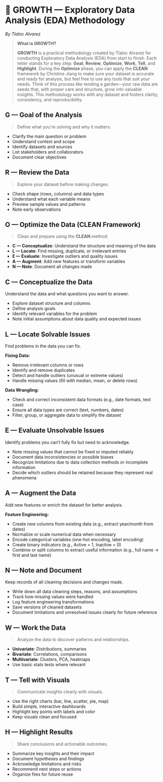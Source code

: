 # 🌱 GROWTH — Exploratory Data Analysis (EDA) Methodology  
*By Tlaloc Alvarez*

> **What is GROWTH?**
> 
> **GROWTH** is a practical methodology created by Tlaloc Alvarez for conducting Exploratory Data Analysis (EDA) from start to finish. Each letter stands for a key step: **Goal**, **Review**, **Optimize**, **Work**, **Tell**, and **Highlight**. During the **Optimize** phase, you can apply the **CLEAN** framework by Christine Jiang to make sure your dataset is accurate and ready for analysis, but feel free to use any tools that suit your needs. Think of this process like tending a garden—your raw data are seeds that, with proper care and structure, grow into valuable insights. This methodology works with any dataset and fosters clarity, consistency, and reproducibility.

## G — Goal of the Analysis  
> Define what you're solving and why it matters.

- Clarify the main question or problem  
- Understand context and scope  
- Identify datasets and sources  
- List stakeholders and collaborators  
- Document clear objectives  

## R — Review the Data  
> Explore your dataset before making changes.

- Check shape (rows, columns) and data types  
- Understand what each variable means  
- Preview sample values and patterns  
- Note early observations  

## O — Optimize the Data (CLEAN Framework)  
> Clean and prepare using the **CLEAN** method:

- **C — Conceptualize**: Understand the structure and meaning of the data  
- **L — Locate**: Find missing, duplicate, or irrelevant entries  
- **E — Evaluate**: Investigate outliers and quality issues  
- **A — Augment**: Add new features or transform variables  
- **N — Note**: Document all changes made

## C — Conceptualize the Data  
Understand the data and what questions you want to answer.  
- Explore dataset structure and columns  
- Define analysis goals  
- Identify relevant variables for the problem  
- Note initial assumptions about data quality and expected issues  

## L — Locate Solvable Issues  
Find problems in the data you can fix.  

**Fixing Data:**  
- Remove irrelevant columns or rows  
- Identify and remove duplicates  
- Detect and handle outliers (unusual or extreme values)  
- Handle missing values (fill with median, mean, or delete rows)  

**Data Wrangling:**  
- Check and correct inconsistent data formats (e.g., date formats, text case)  
- Ensure all data types are correct (text, numbers, dates)  
- Filter, group, or aggregate data to simplify the dataset  

## E — Evaluate Unsolvable Issues  
Identify problems you can’t fully fix but need to acknowledge.  
- Note missing values that cannot be fixed or imputed reliably  
- Document data inconsistencies or possible biases  
- Recognize limitations due to data collection methods or incomplete information  
- Decide which outliers should be retained because they represent real phenomena  

## A — Augment the Data  
Add new features or enrich the dataset for better analysis.  

**Feature Engineering:**  
- Create new columns from existing data (e.g., extract year/month from dates)  
- Normalize or scale numerical data when necessary  
- Encode categorical variables (one-hot encoding, label encoding)  
- Create binary indicators (e.g., Active = 1, Inactive = 0)  
- Combine or split columns to extract useful information (e.g., full name → first and last name)  

## N — Note and Document  
Keep records of all cleaning decisions and changes made.  
- Write down all data cleaning steps, reasons, and assumptions  
- Track how missing values were handled  
- Log feature engineering transformations  
- Save versions of cleaned datasets  
- Document limitations and unresolved issues clearly for future reference  

## W — Work the Data  
> Analyze the data to discover patterns and relationships.

- **Univariate**: Distributions, summaries  
- **Bivariate**: Correlations, comparisons  
- **Multivariate**: Clusters, PCA, heatmaps  
- Use basic stats tests where relevant  

## T — Tell with Visuals  
> Communicate insights clearly with visuals.

- Use the right charts (bar, line, scatter, pie, map)  
- Build simple, interactive dashboards  
- Highlight key points with labels and color  
- Keep visuals clean and focused  

## H — Highlight Results  
> Share conclusions and actionable outcomes.

- Summarize key insights and their impact  
- Document hypotheses and findings  
- Acknowledge limitations and risks  
- Recommend next steps or actions  
- Organize files for future reuse  
